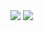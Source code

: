<img src="https://capsule-render.vercel.app/api?type=waving&color=auto&height=200&section=header&text=Bakhwee's%20Github&fontSize=90" />
<img src="http://mazandi.herokuapp.com/api?handle=parksy8103&theme=warm"/>
